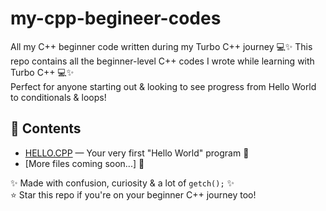 # my-cpp-begineer-codes
All my C++ beginner code written during my Turbo C++ journey 💻✨
This repo contains all the beginner-level C++ codes I wrote while learning with Turbo C++ 💻✨  
Perfect for anyone starting out & looking to see progress from Hello World to conditionals & loops!
## 📁 Contents

- [HELLO.CPP](./HELLO.CPP) — Your very first "Hello World" program 👋
- [More files coming soon...] 🚧



✨ Made with confusion, curiosity & a lot of `getch();` ✨  
⭐ Star this repo if you're on your beginner C++ journey too!

